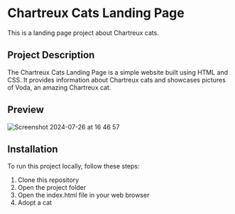 # Chartreux Cats Landing Page

This is a landing page project about Chartreux cats.

## Project Description

The Chartreux Cats Landing Page is a simple website built using HTML and CSS. It provides information about Chartreux cats and showcases pictures of Voda, an amazing Chartreux cat.

## Preview

![Screenshot 2024-07-26 at 16 46 57](https://github.com/user-attachments/assets/fad5c096-bccc-40a3-94da-7e2eb2dcf0ca)

## Installation

To run this project locally, follow these steps:

1. Clone this repository
2. Open the project folder
3. Open the index.html file in your web browser
4. Adopt a cat 
